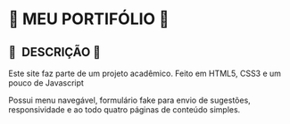 # :book: MEU PORTIFÓLIO :book:

## :eyes: ​ DESCRIÇÃO :eyes: ##

Este site faz parte de um projeto acadêmico. Feito em HTML5, CSS3 e um pouco de Javascript

Possui menu navegável, formulário fake para envio de sugestões, responsividade e ao todo quatro páginas de conteúdo simples.